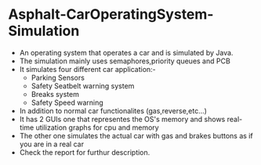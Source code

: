 # Asphalt-CarOperatingSystem-Simulation
- An operating system that operates a car and is simulated by Java.
- The simulation mainly uses semaphores,priority queues and PCB
- It simulates four different car application:- 
  - Parking Sensors
  - Safety Seatbelt warning system
  - Breaks system
  - Safety Speed warning
 - In addition to normal car functionalites (gas,reverse,etc...)
- It has 2 GUIs one that representes the OS's memory and shows real-time utilization graphs for cpu and memory
- The other one simulates the actual car with gas and brakes buttons as if you are in a real car
- Check the report for furthur description.
